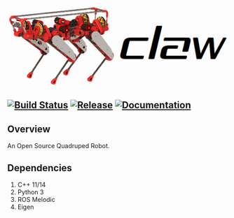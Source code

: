 <img src="assets/claw.png" width="510"/>

[![Build Status](https://travis-ci.org/RajPShinde/CLAW.svg?branch=master)](https://travis-ci.org/RajPShinde/CLAW)
[![Release](https://img.shields.io/badge/release-unknown-lightgrey)](https://github.com/RajPShinde/CLAW/docs)
[![Documentation](https://img.shields.io/badge/docs-unknown-lightgrey)](https://github.com/RajPShinde/CLAW/docs)
---

## Overview
An Open Source Quadruped Robot.

## Dependencies
1. C++ 11/14
2. Python 3
3. ROS Melodic
4. Eigen
